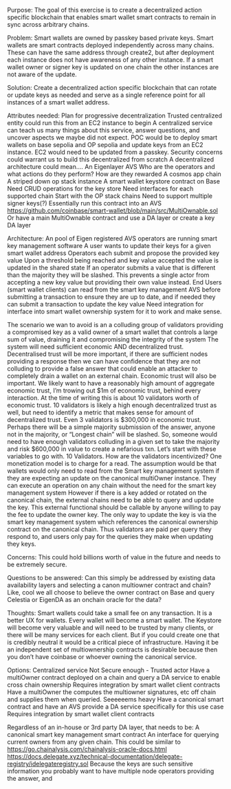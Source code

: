 Purpose: 
The goal of this exercise is to create a decentralized action specific blockchain that enables smart wallet smart contracts to remain in sync across arbitrary chains.

Problem:
Smart wallets are owned by passkey based private keys. Smart wallets are smart contracts deployed independently across many chains. These can have the same address through create2, but after deployment each instance does not have awareness of any other instance. If a smart wallet owner or signer key is updated on one chain the other instances are not aware of the update. 

Solution: 
Create a decentralized action specific blockchain that can rotate or update keys as needed and serve as a single reference point for all instances of a smart wallet address. 

Attributes needed:
Plan for progressive decentralization
Trusted centralized entity could run this from an EC2 instance to begin
A centralized service can teach us many things about this service, answer questions, and uncover aspects we maybe did not expect.
POC would be to deploy smart wallets on base sepolia and OP sepolia and update keys from an EC2 instance. EC2 would need to be updated from a passkey. 
Security concerns could warrant us to build this decentralized from scratch
A decentralized architecture could mean….
An Eigenlayer AVS
Who are the operators and what actions do they perform? 
How are they rewarded
A cosmos app chain
A striped down op stack instance
A smart wallet keystore contract on Base
Need CRUD operations for the key store
Need interfaces for each supported chain
Start with the OP stack chains
Need to support multiple signer keys(?)
Essentially run this contract into an AVS
https://github.com/coinbase/smart-wallet/blob/main/src/MultiOwnable.sol
Or have a main MultiOwnable contract and use a DA layer or create a key DA layer

Architecture: 
An pool of Eigen registered AVS operators are running smart key management software
A user wants to update their keys for a given smart wallet address
Operators each submit and propose the provided key value
Upon a threshold being reached and key value accepted the value is updated in the shared state
If an operator submits a value that is different than the majority they will be slashed.
This prevents a single actor from accepting a new key value but providing their own value instead. 
End Users (smart wallet clients) can read from the smart key management AVS before submitting a transaction to ensure they are up to date, and if needed they can submit a transaction to update the key value 
Need integration for interface into smart wallet ownership system for it to work and make sense. 

The scenario we wan to avoid is an a colluding group of validators providing a compromised key as a valid owner of a smart wallet that controls a large sum of value, draining it and compromising the integrity of the system 
The system will need sufficient economic AND decentralized trust. 
Decentralised trust will be more important, if there are sufficient nodes providing a response then we can have confidence that they are not colluding to provide a false answer that could enable an attacker to completely drain a wallet on an external chain. 
Economic trust will also be important. We likely want to have a reasonably high amount of aggregate economic trust, I’m trowing out $1m of economic trust, behind every interaction. At the time of writing this is about 10 validators worth of economic trust. 
10 validators is likely a high enough decentralized trust as well, but need to identify a metric that makes sense for amount of decentralized trust. 
Even 3 validators is $300,000 in economic trust. 
Perhaps there will be a simple majority submission of the answer, anyone not in the majority, or “Longest chain” will be slashed. So, someone would need to have enough validators colluding in a given set to take the majority and risk $600,000 in value to create a nefarious txn. 
Let’s start with these variables to go with. 10 Validators. 
How are the validators incentivized?
One monetization model is to charge for a read. 
The assumption would be that wallets would only need to read from the Smart key management system if they are expecting an update on the canonical multiOwner instance. They can execute an operation on any chain without the need for the smart key management system 
However if there is a key added or rotated on the canonical chain, the external chains need to be able to query and update the key. 
This external functional should be callable by anyone willing to pay the fee to update the owner key. The only way to update the key is via the smart key management system which references the canonical ownership contract on the canonical chain. 
Thus validators are paid per query they respond to, and users only pay for the queries they make when updating they keys. 

Concerns:
This could hold billions worth of value in the future and needs to be extremely secure. 

Questions to be answered: 
Can this simply be addressed by existing data availability layers and selecting a canon multiowner contract and chain? Like, cool we all choose to believe the owner contract on Base and query Celestia or EigenDA as an onchain oracle for the data? 



Thoughts:
Smart wallets could take a small fee on any transaction. It is a better UX for wallets. Every wallet will become a smart wallet. The Keystore will become very valuable and will need to be trusted by many clients, or there will be many services for each client. But if you could create one that is credibly neutral it would be a critical piece of infrastructure. 
Having it be an independent set of multiownership contracts is desirable because then you don’t have coinbase or whoever owning the canonical service. 

Options:
Centralized service
Not Secure enough - Trusted actor
Have a multiOwner contract deployed on a chain and query a DA service to enable cross chain ownership
Requires integration by smart wallet client contracts
Have a multiOwner the computes the multiowner signatures, etc off chain and supplies them when queried. 
Seeeeeems heavy
Have a canonical smart contract and have an AVS provide a DA service specifically for this use case
Requires integration by smart wallet client contracts

Regardless of an in-house or 3rd party DA layer, that needs to be:
 A canonical smart key management smart contract
An interface for querying current owners from any given chain.
This could be similar to
https://go.chainalysis.com/chainalysis-oracle-docs.html
https://docs.delegate.xyz/technical-documentation/delegate-registry/idelegateregistry.sol
Because the keys are such sensitive information you probably want to have multiple node operators providing the answer, and 




